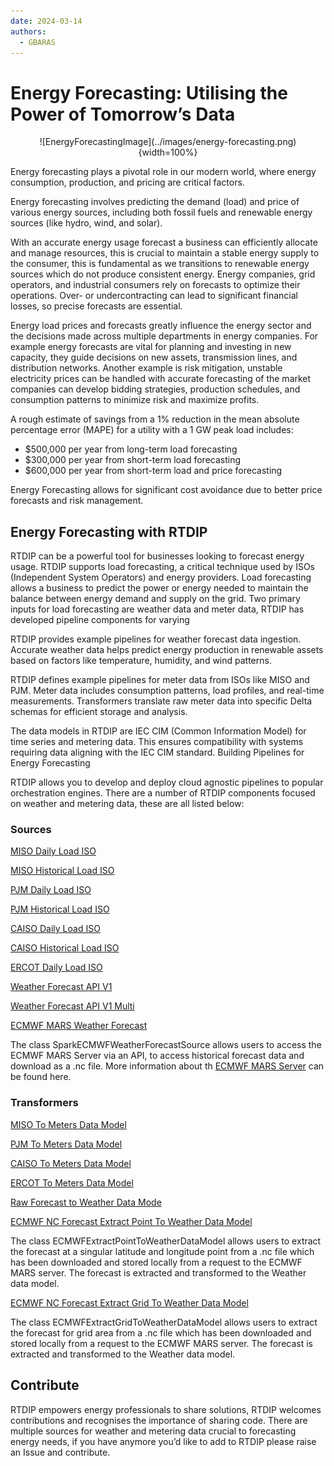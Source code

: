 ```yaml
---
date: 2024-03-14
authors:
  - GBARAS
---
```


# Energy Forecasting: Utilising the Power of Tomorrow’s Data

<center> ![EnergyForecastingImage](../images/energy-forecasting.png){width=100%} </center>


Energy forecasting plays a pivotal role in our modern world, where energy consumption, production, and pricing are critical factors. 

Energy forecasting involves predicting the demand (load) and price of various energy sources, including both fossil fuels and renewable energy sources (like hydro, wind, and solar).

With an accurate energy usage forecast a business can efficiently allocate and manage resources, this is crucial to maintain a stable energy supply to the consumer, this is fundamental as we transitions to renewable energy sources which do not produce consistent energy. Energy companies, grid operators, and industrial consumers rely on forecasts to optimize their operations. Over- or undercontracting can lead to significant financial losses, so precise forecasts are essential.

Energy load prices and forecasts greatly influence the energy sector and the decisions made across multiple departments in energy companies.  For example energy forecasts are vital for planning and investing in new capacity, they guide decisions on new assets,  transmission lines, and distribution networks. Another example is risk mitigation, unstable electricity prices can be handled with accurate forecasting of the market companies can develop bidding strategies, production schedules, and consumption patterns to minimize risk and maximize profits.

A rough estimate of savings from a 1% reduction in the mean absolute percentage error (MAPE) for a utility with a 1 GW peak load includes: 

-	$500,000 per year from long-term load forecasting
-	$300,000 per year from short-term load forecasting
-	$600,000 per year from short-term load and price forecasting

Energy Forecasting allows for significant cost avoidance due to better price forecasts and risk management.

## Energy Forecasting with RTDIP

RTDIP can be a powerful tool for businesses looking to forecast energy usage. RTDIP supports load forecasting, a critical technique used by ISOs (Independent System Operators) and energy providers. Load forecasting allows a business to predict the power or energy needed to maintain the balance between energy demand and supply on the grid. Two primary inputs for load forecasting are weather data and meter data, RTDIP has developed pipeline components for varying 

RTDIP provides example pipelines for weather forecast data ingestion. Accurate weather data helps predict energy production in renewable assets based on factors like temperature, humidity, and wind patterns.

RTDIP defines example pipelines for meter data from ISOs like MISO and PJM. Meter data includes consumption patterns, load profiles, and real-time measurements. Transformers translate raw meter data into specific Delta schemas for efficient storage and analysis.

The data models in RTDIP are IEC CIM (Common Information Model) for time series and metering data. This ensures compatibility with systems requiring data aligning with the IEC CIM standard.
Building Pipelines for Energy Forecasting

RTDIP allows you to develop and deploy cloud agnostic pipelines to popular orchestration engines. There are a number of RTDIP components focused on weather and metering data, these are all listed below:

### Sources

[MISO Daily Load ISO](https://www.rtdip.io/sdk/code-reference/pipelines/sources/spark/iso/miso_daily_load_iso/)

[MISO Historical Load ISO](https://www.rtdip.io/sdk/code-reference/pipelines/sources/spark/iso/miso_historical_load_iso/)

[PJM Daily Load ISO](https://www.rtdip.io/sdk/code-reference/pipelines/sources/spark/iso/pjm_daily_load_iso/)	

[PJM Historical Load ISO](https://www.rtdip.io/sdk/code-reference/pipelines/sources/spark/iso/pjm_historical_load_iso/)

[CAISO Daily Load ISO](https://www.rtdip.io/sdk/code-reference/pipelines/sources/spark/iso/caiso_daily_load_iso/)

[CAISO Historical Load ISO](https://www.rtdip.io/sdk/code-reference/pipelines/sources/spark/iso/caiso_historical_load_iso/)

[ERCOT Daily Load ISO](https://www.rtdip.io/sdk/code-reference/pipelines/sources/spark/iso/ercot_daily_load_iso/)

[Weather Forecast API V1](https://www.rtdip.io/sdk/code-reference/pipelines/sources/spark/the_weather_company/weather_forecast_api_v1/)		

[Weather Forecast API V1 Multi](https://www.rtdip.io/sdk/code-reference/pipelines/sources/spark/the_weather_company/weather_forecast_api_v1_multi/)	

[ECMWF MARS Weather Forecast](https://www.rtdip.io/sdk/code-reference/pipelines/sources/spark/ecmwf/weather_forecast/)

The class SparkECMWFWeatherForecastSource allows users to access the ECMWF MARS Server via an API, to access historical forecast data and download as a .nc file. More information about th [ECMWF MARS Server](https://confluence.ecmwf.int/display/UDOC/MARS+user+documentation) can be found here.


### Transformers

[MISO To Meters Data Model](https://www.rtdip.io/sdk/code-reference/pipelines/transformers/spark/iso/miso_to_mdm/)

[PJM To Meters Data Model](https://www.rtdip.io/sdk/code-reference/pipelines/transformers/spark/iso/pjm_to_mdm/)

[CAISO To Meters Data Model](https://www.rtdip.io/sdk/code-reference/pipelines/transformers/spark/iso/caiso_to_mdm/)

[ERCOT To Meters Data Model](https://www.rtdip.io/sdk/code-reference/pipelines/transformers/spark/iso/ercot_to_mdm/)

[Raw Forecast to Weather Data Mode](https://www.rtdip.io/sdk/code-reference/pipelines/transformers/spark/the_weather_company/raw_forecast_to_weather_data_model/)

[ECMWF NC Forecast Extract Point To Weather Data Model](https://www.rtdip.io/sdk/code-reference/pipelines/transformers/spark/ecmwf/nc_extractpoint_to_weather_data_model/)

The class ECMWFExtractPointToWeatherDataModel allows users to extract the forecast at a singular latitude and longitude point from a .nc file which has been downloaded and stored locally from a request to the ECMWF MARS server. The forecast is extracted and transformed to the Weather data model.

[ECMWF NC Forecast Extract Grid To Weather Data Model](https://www.rtdip.io/sdk/code-reference/pipelines/transformers/spark/ecmwf/nc_extractgrid_to_weather_data_model/)

The class ECMWFExtractGridToWeatherDataModel allows users to extract the forecast for grid area from a .nc file which has been downloaded and stored locally from a request to the ECMWF MARS server. The forecast is extracted and transformed to the Weather data model.


## Contribute 

RTDIP empowers energy professionals to share solutions, RTDIP welcomes contributions and recognises the importance of sharing code. There are multiple sources for weather and metering data crucial to forecasting energy needs, if you have anymore you’d like to add to RTDIP please raise an Issue and contribute.
 
